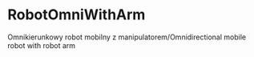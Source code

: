# RobotOmniWithArm
Omnikierunkowy robot mobilny z manipulatorem/Omnidirectional mobile robot with robot arm
